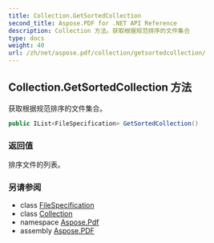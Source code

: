```yaml
---
title: Collection.GetSortedCollection
second_title: Aspose.PDF for .NET API Reference
description: Collection 方法。获取根据规范排序的文件集合
type: docs
weight: 40
url: /zh/net/aspose.pdf/collection/getsortedcollection/
---
```

## Collection.GetSortedCollection 方法

获取根据规范排序的文件集合。

```csharp
public IList<FileSpecification> GetSortedCollection()
```

### 返回值

排序文件的列表。

### 另请参阅

* class [FileSpecification](../../filespecification/)
* class [Collection](../)
* namespace [Aspose.Pdf](../../../aspose.pdf/)
* assembly [Aspose.PDF](../../../)